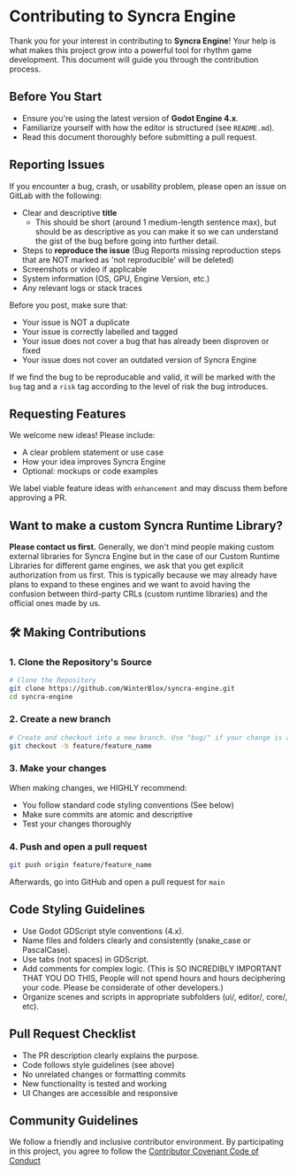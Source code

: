 # Contributing to Syncra Engine

Thank you for your interest in contributing to **Syncra Engine**! Your help is what makes this project grow into a powerful tool for rhythm game development. This document will guide you through the contribution process.

## Before You Start

- Ensure you're using the latest version of **Godot Engine 4.x**.
- Familiarize yourself with how the editor is structured (see `README.md`).
- Read this document thoroughly before submitting a pull request.

## Reporting Issues

If you encounter a bug, crash, or usability problem, please open an issue on GitLab with the following:

- Clear and descriptive **title**
  - This should be short (around 1 medium-length sentence max), but should be as descriptive as you can make it so we can understand the gist of the bug before going into further detail.
- Steps to **reproduce the issue** (Bug Reports missing reproduction steps that are NOT marked as 'not reproducible' will be deleted)
- Screenshots or video if applicable
- System information (OS, GPU, Engine Version, etc.)
- Any relevant logs or stack traces

Before you post, make sure that:

- Your issue is NOT a duplicate
- Your issue is correctly labelled and tagged
- Your issue does not cover a bug that has already been disproven or fixed
- Your issue does not cover an outdated version of Syncra Engine

If we find the bug to be reproducable and valid, it will be marked with the `bug` tag and a `risk` tag according to the level of risk the bug introduces.

## Requesting Features

We welcome new ideas! Please include:

- A clear problem statement or use case
- How your idea improves Syncra Engine
- Optional: mockups or code examples

We label viable feature ideas with `enhancement` and may discuss them before approving a PR.

## Want to make a custom Syncra Runtime Library?

**Please contact us first.** Generally, we don't mind people making custom external libraries for Syncra Engine but in the case of our Custom Runtime Libraries for different game engines, we ask that you get explicit authorization from us first.
This is typically because we may already have plans to expand to these engines and we want to avoid having the confusion between third-party CRLs (custom runtime libraries) and the official ones made by us.

## 🛠 Making Contributions

### 1. Clone the Repository's Source

```bash
# Clone the Repository
git clone https://github.com/WinterBlox/syncra-engine.git
cd syncra-engine
```

### 2. Create a new branch

```bash
# Create and checkout into a new branch. Use "bug/" if your change is a bug rather than a feature
git checkout -b feature/feature_name
```

### 3. Make your changes

When making changes, we HIGHLY recommend:

- You follow standard code styling conventions (See below)
- Make sure commits are atomic and descriptive
- Test your changes thoroughly

### 4. Push and open a pull request

```bash
git push origin feature/feature_name
```

Afterwards, go into GitHub and open a pull request for `main`

## Code Styling Guidelines

- Use Godot GDScript style conventions (4.x).
- Name files and folders clearly and consistently (snake_case or PascalCase).
- Use tabs (not spaces) in GDScript.
- Add comments for complex logic. (This is SO INCREDIBLY IMPORTANT THAT YOU DO THIS, People will not spend hours and hours deciphering your code. Please be considerate of other developers.)
- Organize scenes and scripts in appropriate subfolders (ui/, editor/, core/, etc).

## Pull Request Checklist

- The PR description clearly explains the purpose.
- Code follows style guidelines (see above)
- No unrelated changes or formatting commits
- New functionality is tested and working
- UI Changes are accessible and responsive

## Community Guidelines

We follow a friendly and inclusive contributor environment. By participating in this project, you agree to follow the [Contributor Covenant Code of Conduct](https://www.contributor-covenant.org/version/2/1/code_of_conduct/)


